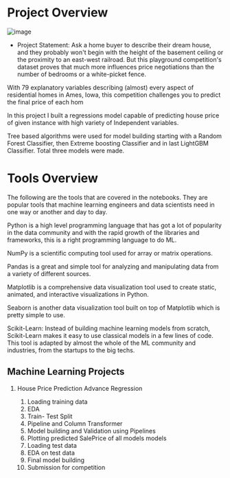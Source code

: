 

# Project Overview

![image](https://user-images.githubusercontent.com/85442734/156748571-fb165076-be07-4b74-81d2-c1f4c2b14845.png)

* Project Statement: 
Ask a home buyer to describe their dream house, and they probably won't begin with the height of the basement ceiling or the proximity to an east-west railroad. But this playground competition's dataset proves that much more influences price negotiations than the number of bedrooms or a white-picket fence.

With 79 explanatory variables describing (almost) every aspect of residential homes in Ames, Iowa, this competition challenges you to predict the final price of each hom

In this project I built a regressions model capable of predicting house price of given instance with high variety of Independent variables.

Tree based algorithms were used for model building starting with a Random Forest Classifier, then Extreme boosting Classifier and in last LightGBM Classifier. Total three models were made.

# Tools Overview
The following are the tools that are covered in the notebooks. They are popular tools that machine learning engineers and data scientists need in one way or another and day to day.

Python is a high level programming language that has got a lot of popularity in the data community and with the rapid growth of the libraries and frameworks, this is a right programming language to do ML.

NumPy is a scientific computing tool used for array or matrix operations.

Pandas is a great and simple tool for analyzing and manipulating data from a variety of different sources.

Matplotlib is a comprehensive data visualization tool used to create static, animated, and interactive visualizations in Python.

Seaborn is another data visualization tool built on top of Matplotlib which is pretty simple to use.

Scikit-Learn: Instead of building machine learning models from scratch, Scikit-Learn makes it easy to use classical models in a few lines of code. This tool is adapted by almost the whole of the ML community and industries, from the startups to the big techs.



## Machine Learning Projects  


1. House Price Prediction Advance Regression  

	1. Loading training data
	2. EDA
	3. Train- Test Split
	4. Pipeline and Column Transformer 
	5. Model building and Validation using Pipelines
	6. Plotting predicted SalePrice of all models models
	7. Loading test data
	8. EDA on test data
	9. Final model building 
	10. Submission for competition 





